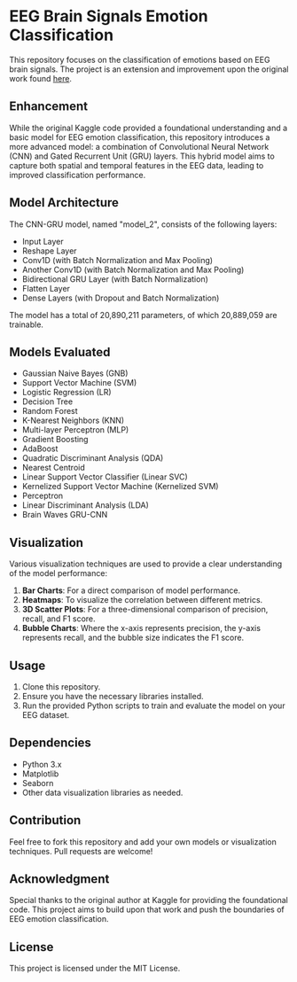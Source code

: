 # EEG Brain Signals Emotion Classification

This repository focuses on the classification of emotions based on EEG brain signals. The project is an extension and improvement upon the original work found [here](https://www.kaggle.com/code/oliverright/eeg-brain-signals-emotion-classification).

## Enhancement

While the original Kaggle code provided a foundational understanding and a basic model for EEG emotion classification, this repository introduces a more advanced model: a combination of Convolutional Neural Network (CNN) and Gated Recurrent Unit (GRU) layers. This hybrid model aims to capture both spatial and temporal features in the EEG data, leading to improved classification performance.

## Model Architecture

The CNN-GRU model, named "model_2", consists of the following layers:

- Input Layer
- Reshape Layer
- Conv1D (with Batch Normalization and Max Pooling)
- Another Conv1D (with Batch Normalization and Max Pooling)
- Bidirectional GRU Layer (with Batch Normalization)
- Flatten Layer
- Dense Layers (with Dropout and Batch Normalization)

The model has a total of 20,890,211 parameters, of which 20,889,059 are trainable.

## Models Evaluated

- Gaussian Naive Bayes (GNB)
- Support Vector Machine (SVM)
- Logistic Regression (LR)
- Decision Tree
- Random Forest
- K-Nearest Neighbors (KNN)
- Multi-layer Perceptron (MLP)
- Gradient Boosting
- AdaBoost
- Quadratic Discriminant Analysis (QDA)
- Nearest Centroid
- Linear Support Vector Classifier (Linear SVC)
- Kernelized Support Vector Machine (Kernelized SVM)
- Perceptron
- Linear Discriminant Analysis (LDA)
- Brain Waves GRU-CNN

## Visualization

Various visualization techniques are used to provide a clear understanding of the model performance:

1. **Bar Charts**: For a direct comparison of model performance.
2. **Heatmaps**: To visualize the correlation between different metrics.
3. **3D Scatter Plots**: For a three-dimensional comparison of precision, recall, and F1 score.
4. **Bubble Charts**: Where the x-axis represents precision, the y-axis represents recall, and the bubble size indicates the F1 score.

## Usage

1. Clone this repository.
2. Ensure you have the necessary libraries installed.
3. Run the provided Python scripts to train and evaluate the model on your EEG dataset.

## Dependencies

- Python 3.x
- Matplotlib
- Seaborn
- Other data visualization libraries as needed.

## Contribution

Feel free to fork this repository and add your own models or visualization techniques. Pull requests are welcome!

## Acknowledgment

Special thanks to the original author at Kaggle for providing the foundational code. This project aims to build upon that work and push the boundaries of EEG emotion classification.

## License

This project is licensed under the MIT License.
